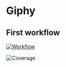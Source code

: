 # Giphy 
## First workflow 

[![Workflow](https://github.com/nselvak/day22giphy/actions/workflows/giphy.yaml/badge.svg)](https://github.com/nselvak/day22giphy/actions/workflows/giphy.yaml)

![Coverage](https://wintersong.sgp1.digitaloceanspaces.com/coverage/.github/badges/jacoco.svg)